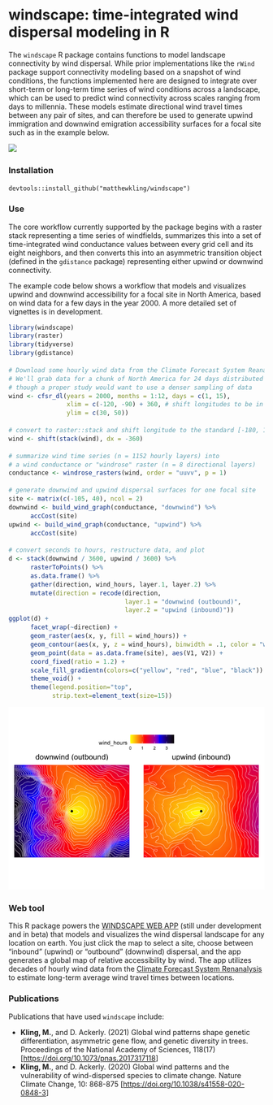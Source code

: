windscape: time-integrated wind dispersal modeling in R
================

The `windscape` R package contains functions to model landscape
connectivity by wind dispersal. While prior implementations like the
`rWind` package support connectivity modeling based on a snapshot of
wind conditions, the functions implemented here are designed to
integrate over short-term or long-term time series of wind conditions
across a landscape, which can be used to predict wind connectivity
across scales ranging from days to millennia. These models estimate
directional wind travel times between any pair of sites, and can
therefore be used to generate upwind immigration and downwind emigration
accessibility surfaces for a focal site such as in the example below.

![](https://matthewkling.github.io/img/images/windscape_hawaii.png)

### Installation

`devtools::install_github("matthewkling/windscape")`

### Use

The core workflow currently supported by the package begins with a
raster stack representing a time series of windfields, summarizes this
into a set of time-integrated wind conductance values between every grid
cell and its eight neighbors, and then converts this into an asymmetric
transition object (defined in the `gdistance` package) representing
either upwind or downwind connectivity.

The example code below shows a workflow that models and visualizes
upwind and downwind accessibility for a focal site in North America,
based on wind data for a few days in the year 2000. A more detailed set
of vignettes is in development.

``` r
library(windscape)
library(raster)
library(tidyverse)
library(gdistance)

# Download some hourly wind data from the Climate Forecast System Reanalysis.
# We'll grab data for a chunk of North America for 24 days distributed across a single year,
# though a proper study would want to use a denser sampling of data
wind <- cfsr_dl(years = 2000, months = 1:12, days = c(1, 15),
                xlim = c(-120, -90) + 360, # shift longitudes to be in [0, 360] range for CFSR
                ylim = c(30, 50))

# convert to raster::stack and shift longitude to the standard [-180, 180] range
wind <- shift(stack(wind), dx = -360)

# summarize wind time series (n = 1152 hourly layers) into 
# a wind conductance or "windrose" raster (n = 8 directional layers)
conductance <- windrose_rasters(wind, order = "uuvv", p = 1)

# generate downwind and upwind dispersal surfaces for one focal site 
site <- matrix(c(-105, 40), ncol = 2)
downwind <- build_wind_graph(conductance, "downwind") %>%
      accCost(site)
upwind <- build_wind_graph(conductance, "upwind") %>%
      accCost(site)

# convert seconds to hours, restructure data, and plot
d <- stack(downwind / 3600, upwind / 3600) %>%
      rasterToPoints() %>%
      as.data.frame() %>%
      gather(direction, wind_hours, layer.1, layer.2) %>%
      mutate(direction = recode(direction, 
                                layer.1 = "downwind (outbound)", 
                                layer.2 = "upwind (inbound)"))
ggplot(d) +
      facet_wrap(~direction) +
      geom_raster(aes(x, y, fill = wind_hours)) +
      geom_contour(aes(x, y, z = wind_hours), binwidth = .1, color = "white", linewidth = .25) +
      geom_point(data = as.data.frame(site), aes(V1, V2)) +
      coord_fixed(ratio = 1.2) +
      scale_fill_gradientn(colors=c("yellow", "red", "blue", "black")) +
      theme_void() +
      theme(legend.position="top",
            strip.text=element_text(size=15))
```

![](README_files/figure-gfm/unnamed-chunk-1-1.png)<!-- -->

### Web tool

This R package powers the [WINDSCAPE WEB
APP](http://matthewkling.net/shiny/windscape/) (still under development
and in beta) that models and visualizes the wind dispersal landscape for
any location on earth. You just click the map to select a site, choose
between “inbound” (upwind) or “outbound” (downwind) dispersal, and the
app generates a global map of relative accessibility by wind. The app
utilizes decades of hourly wind data from the [Climate Forecast System
Renanalysis](https://cfs.ncep.noaa.gov/cfsr/) to estimate long-term
average wind travel times between locations.

### Publications

Publications that have used `windscape` include:

- **Kling, M.**, and D. Ackerly. (2021) Global wind patterns shape
  genetic differentiation, asymmetric gene flow, and genetic diversity
  in trees. Proceedings of the National Academy of Sciences, 118(17)
  \[<https://doi.org/10.1073/pnas.2017317118>\]
- **Kling, M.**, and D. Ackerly. (2020) Global wind patterns and the
  vulnerability of wind-dispersed species to climate change. Nature
  Climate Change, 10: 868-875
  \[<https://doi.org/10.1038/s41558-020-0848-3>\]
